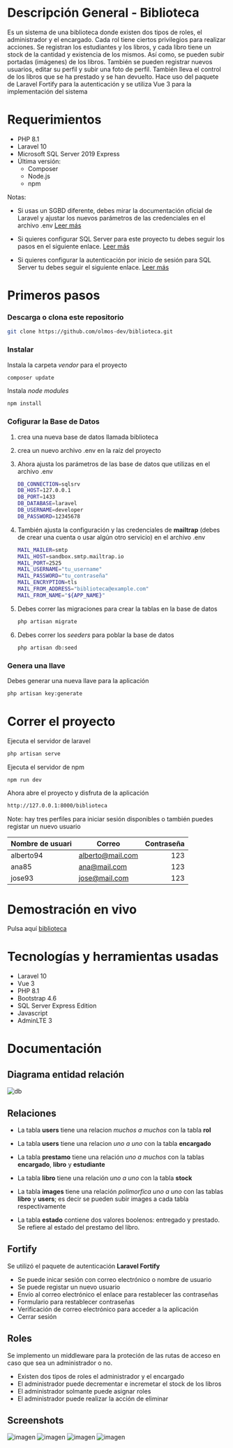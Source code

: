 # Descripción General - Biblioteca
Es un sistema de una biblioteca donde existen dos tipos de roles, el administrador y el encargado. Cada rol tiene ciertos privilegios para realizar acciones. Se registran los estudiantes y los libros, y cada libro tiene un stock de la cantidad y existencia de los mismos. Así como, se pueden subir portadas (imágenes) de los libros. También se pueden registrar nuevos usuarios, editar su perfil y subir una foto de perfil. También lleva el control de los libros que se ha prestado y se han devuelto. Hace uso del paquete de Laravel Fortify para la autenticación y se utiliza Vue 3 para la implementación del sistema 

# Requerimientos
* PHP 8.1
* Laravel 10
* Microsoft SQL Server 2019 Express
* Última versión:
    * Composer
    * Node.js
    * npm

Notas: 
* Si usas un SGBD diferente, debes mirar la documentación oficial de Laravel y ajustar los nuevos parámetros de las credenciales en el archivo .env
[Leer más](https://laravel.com/docs/10.x/database "Ir a  documentación")

* Si quieres configurar SQL Server para este proyecto tu debes seguir los pasos en el siguiente enlace. [Leer más](https://learn.microsoft.com/es-es/sql/connect/php/microsoft-php-driver-for-sql-server?view=sql-server-ver16 "Leer más") 

* Si quieres configurar la autenticación por inicio de sesión para SQL Server tu debes seguir el siguiente enlace. [Leer más](https://learn.microsoft.com/en-us/sql/relational-databases/security/authentication-access/create-a-login?view=sql-server-ver16 "Leer más")

# Primeros pasos

### **Descarga o clona este repositorio**
```bash
git clone https://github.com/olmos-dev/biblioteca.git
```

### **Instalar**
Instala la carpeta *vendor* para el proyecto
```bash
composer update
```

Instala *node modules*
```bash
npm install
```

### **Cofigurar la Base de Datos**

1. crea una nueva base de datos llamada biblioteca

2. crea un nuevo archivo .env en la raíz del proyecto

3. Ahora ajusta los parámetros de las base de datos que utilizas en el archivo .env

    ```bash
    DB_CONNECTION=sqlsrv
    DB_HOST=127.0.0.1
    DB_PORT=1433
    DB_DATABASE=laravel
    DB_USERNAME=developer
    DB_PASSWORD=12345678
    ```
4. También ajusta la configuración y las credenciales de **mailtrap** (debes de crear una cuenta o usar algún otro servicio) en el archivo .env

    ```bash
    MAIL_MAILER=smtp
    MAIL_HOST=sandbox.smtp.mailtrap.io
    MAIL_PORT=2525
    MAIL_USERNAME="tu_username"
    MAIL_PASSWORD="tu_contraseña"
    MAIL_ENCRYPTION=tls
    MAIL_FROM_ADDRESS="biblioteca@example.com"
    MAIL_FROM_NAME="${APP_NAME}"
    ```

5. Debes correr las migraciones para crear la tablas en la base de datos 
    ```bash
    php artisan migrate
    ```
6. Debes correr los *seeders* para poblar la base de datos 
    ```bash
    php artisan db:seed
    ```
        
### **Genera una llave**

Debes generar una nueva llave para la aplicación

```bash
php artisan key:generate
```

# Correr el proyecto
Ejecuta el servidor de laravel
```bash
php artisan serve
```
Ejecuta el servidor de npm 
```bash
npm run dev
```
Ahora abre el proyecto y disfruta de la aplicación
```bash
http://127.0.0.1:8000/biblioteca
```

Note: hay tres perfiles para iniciar sesión disponibles o también puedes registar un nuevo usuario

|Nombre de usuari|Correo|Contraseña|
|:-----|----|-------:|
|alberto94|alberto@mail.com|123
|ana85|ana@mail.com|123
|jose93|jose@mail.com|123

# Demostración en vivo
Pulsa aquí [biblioteca](https://agendacontactos2.000webhostapp.com/ "Ir al demo")

# Tecnologías y herramientas usadas
* Laravel 10
* Vue 3
* PHP 8.1
* Bootstrap 4.6
* SQL Server Express Edition 
* Javascript
* AdminLTE 3

# Documentación

## Diagrama entidad relación

![db](files/diagrama-err.png "Database - Social Network")

## Relaciones

* La tabla **users** tiene una relacion *muchos a muchos* con la tabla **rol**

* La tabla **users** tiene una relacion *uno a uno*
con la tabla **encargado**

* La tabla **prestamo** tiene una relación *uno a muchos* con la tablas **encargado**, **libro** y **estudiante**

* La tabla **libro** tiene una relación *uno a uno* con la tabla **stock**

* La tabla **images** tiene una relación *polimorfica uno a uno* con las tablas **libro** y **users**; es decir se pueden subir images a cada tabla respectivamente

* La tabla **estado** contiene dos valores boolenos: entregado y prestado. Se refiere al estado del prestamo del libro.

## Fortify
Se utilizó el paquete de autenticación **Laravel Fortify**

* Se puede inicar sesión con correo electrónico o nombre de usuario
* Se puede registar un nuevo usuario
* Envío al correo electrónico el enlace para restablecer las contraseñas
* Formulario para restablecer contraseñas
* Verificación de correo electrónico para acceder a la aplicación
* Cerrar sesión

## Roles
Se implemento un middleware para la proteción de las rutas de acceso en caso que sea un administrador o no.
* Existen dos tipos de roles el administrador y el encargado
* El administrador puede decrementar e incremetar el stock de los libros
* El administrador solmante puede asignar roles
* El administrador puede realizar la acción de eliminar

## Screenshots

![imagen](files/2.png "Biblioteca - Iniciar sesión")
![imagen](files/1.png "Biblioteca - Prestamos")
![imagen](files/3.png "Biblioteca - Stock")
![imagen](files/4.png "Biblioteca - Asignación de roles")




